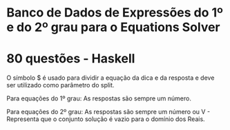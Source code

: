 ﻿#  Banco de Dados de Expressões do 1º e do 2º grau para o Equations Solver
# 80 questões - Haskell

O símbolo $ é usado para dividir a equação da dica e da resposta e deve ser utilizado como parâmetro do split.

Para equações do 1º grau: As respostas são sempre um número.

Para equações do 2º grau: As respostas são sempre um número ou V - Representa que o conjunto solução é vazio para o domínio dos Reais.



